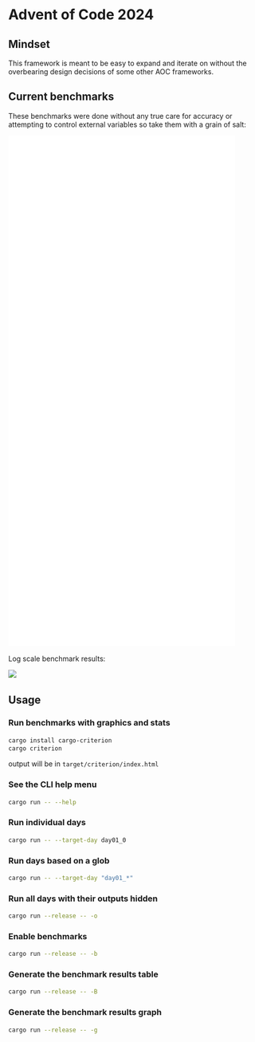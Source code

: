 # Advent of Code 2024

## Mindset

This framework is meant to be easy to expand and iterate on without the overbearing design decisions of some other AOC frameworks.

## Current benchmarks

These benchmarks were done without any true care for accuracy or attempting to control external variables so take them with a grain of salt:

![](./media/benchmark-table.svg)

Log scale benchmark results:

![](./media/benchmark-graph.svg)

## Usage
### Run benchmarks with graphics and stats
``` bash
cargo install cargo-criterion
cargo criterion
```
output will be in `target/criterion/index.html`

### See the CLI help menu
``` bash
cargo run -- --help
```

### Run individual days
``` bash
cargo run -- --target-day day01_0
```

### Run days based on a glob
``` bash
cargo run -- --target-day "day01_*"
```

### Run all days with their outputs hidden
``` bash
cargo run --release -- -o
```

### Enable benchmarks
``` bash
cargo run --release -- -b
```

### Generate the benchmark results table
``` bash
cargo run --release -- -B
```

### Generate the benchmark results graph
``` bash
cargo run --release -- -g
```
